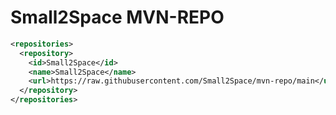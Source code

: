 # Small2Space MVN-REPO

```xml
<repositories>
  <repository>
    <id>Small2Space</id>
    <name>Small2Space</name>
    <url>https://raw.githubusercontent.com/Small2Space/mvn-repo/main</url>
  </repository>
</repositories>
```
